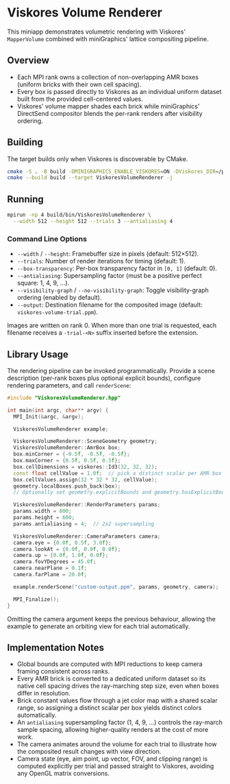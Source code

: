 # Viskores Volume Renderer

This miniapp demonstrates volumetric rendering with Viskores' `MapperVolume` combined with miniGraphics' lattice compositing pipeline.

## Overview

- Each MPI rank owns a collection of non-overlapping AMR boxes (uniform bricks with their own cell spacing).
- Every box is passed directly to Viskores as an individual uniform dataset built from the provided cell-centered values.
- Viskores' volume mapper shades each brick while miniGraphics' DirectSend compositor blends the per-rank renders after visibility ordering.

## Building

The target builds only when Viskores is discoverable by CMake.

```bash
cmake -S . -B build -DMINIGRAPHICS_ENABLE_VISKORES=ON -DViskores_DIR=/path/to/viskores
cmake --build build --target ViskoresVolumeRenderer -j
```

## Running

```bash
mpirun -np 4 build/bin/ViskoresVolumeRenderer \
  --width 512 --height 512 --trials 3 --antialiasing 4
```

### Command Line Options

- `--width` / `--height`: Framebuffer size in pixels (default: 512×512).
- `--trials`: Number of render iterations for timing (default: 1).
- `--box-transparency`: Per-box transparency factor in `[0, 1]` (default: 0).
- `--antialiasing`: Supersampling factor (must be a positive perfect square: 1, 4, 9, ...).
- `--visibility-graph` / `--no-visibility-graph`: Toggle visibility-graph ordering (enabled by default).
- `--output`: Destination filename for the composited image (default: `viskores-volume-trial.ppm`).

Images are written on rank 0. When more than one trial is requested, each filename receives a `-trial-<N>` suffix inserted before the extension.

## Library Usage

The rendering pipeline can be invoked programmatically. Provide a scene description (per-rank boxes plus optional explicit bounds), configure rendering parameters, and call `renderScene`:

```cpp
#include "ViskoresVolumeRenderer.hpp"

int main(int argc, char** argv) {
  MPI_Init(&argc, &argv);

  ViskoresVolumeRenderer example;

  ViskoresVolumeRenderer::SceneGeometry geometry;
  ViskoresVolumeRenderer::AmrBox box;
  box.minCorner = {-0.5f, -0.5f, -0.5f};
  box.maxCorner = {0.5f, 0.5f, 0.5f};
  box.cellDimensions = viskores::Id3(32, 32, 32);
  const float cellValue = 1.0f;  // pick a distinct scalar per AMR box
  box.cellValues.assign(32 * 32 * 32, cellValue);
  geometry.localBoxes.push_back(box);
  // Optionally set geometry.explicitBounds and geometry.hasExplicitBounds.

  ViskoresVolumeRenderer::RenderParameters params;
  params.width = 800;
  params.height = 600;
  params.antialiasing = 4;  // 2x2 supersampling

  ViskoresVolumeRenderer::CameraParameters camera;
  camera.eye = {0.0f, 0.5f, 3.0f};
  camera.lookAt = {0.0f, 0.0f, 0.0f};
  camera.up = {0.0f, 1.0f, 0.0f};
  camera.fovYDegrees = 45.0f;
  camera.nearPlane = 0.1f;
  camera.farPlane = 20.0f;

  example.renderScene("custom-output.ppm", params, geometry, camera);

  MPI_Finalize();
}
```

Omitting the camera argument keeps the previous behaviour, allowing the example
to generate an orbiting view for each trial automatically.

## Implementation Notes

- Global bounds are computed with MPI reductions to keep camera framing consistent across ranks.
- Every AMR brick is converted to a dedicated uniform dataset so its native cell spacing drives the ray-marching step size, even when boxes differ in resolution.
- Brick constant values flow through a jet color map with a shared scalar range, so assigning a distinct scalar per box yields distinct colors automatically.
- An `antialiasing` supersampling factor (1, 4, 9, …) controls the ray-march sample spacing, allowing higher-quality renders at the cost of more work.
- The camera animates around the volume for each trial to illustrate how the composited result changes with view direction.
- Camera state (eye, aim point, up vector, FOV, and clipping range) is computed explicitly per trial and passed straight to Viskores, avoiding any OpenGL matrix conversions.
